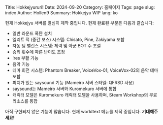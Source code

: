 Title: Hokkejyururi!
Date: 2024-09-20
Category: 홈페이지
Tags: page
slug: index
Author: Hollen9
Summary: Hokkejyu WIP
lang: ko

현재 Hokkejyu 서버를 열심히 제작 중입니다. 현재 완료된 부분은 다음과 같습니다:

- 일반 라운드 폭탄 설치
- 엘리트 적 (중간 보스) 시스템: Chisato, Pine, Zakiyama 포함
- 자동 팀 밸런스 시스템: 체력 및 아군 BOT 수 조절
- 승리 횟수에 따른 난이도 조정
- !res 부활 기능
- 음악 기능
- 테마 회전 시스템: Phantom Breaker, VoiceVox-01, VoiceVox-02의 음악 테마 포함
- 피치가 있는 saysound 기능 (Mameiro 서버 스타일: QFRSD 사용)
- saysound는 Mameiro 서버와 Kuromekuro 서버에 통합
- 캐릭터 모델은 Kuromekuro 캐릭터 모델을 사용하며, Steam Workshop의 무료 리소스를 통합

아직 구현되지 않은 기능이 많습니다. 현재 worldtext 메뉴를 제작 중입니다. **기대해주세요!**

